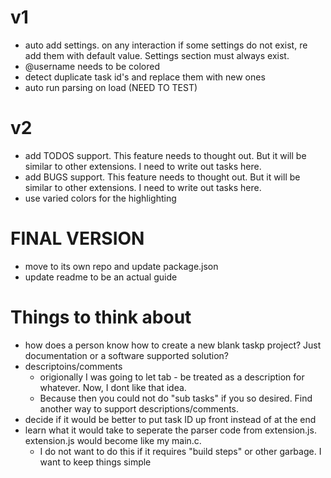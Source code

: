 # v1
- auto add settings. on any interaction if some settings do not exist, re add them with default value. Settings section must always exist.
- @username needs to be colored
- detect duplicate task id's and replace them with new ones
- auto run parsing on load (NEED TO TEST)

# v2
- add TODOS support. This feature needs to thought out. But it will be similar to other extensions. I need to write out tasks here.
- add BUGS support. This feature needs to thought out. But it will be similar to other extensions. I need to write out tasks here.
- use varied colors for the highlighting

# FINAL VERSION
- move to its own repo and update package.json
- update readme to be an actual guide

# Things to think about
- how does a person know how to create a new blank taskp project? Just documentation or a software supported solution?
- descriptoins/comments
    - origionally I was going to let tab - be treated as a description for whatever. Now, I dont like that idea.
    - Because then you could not do "sub tasks" if you so desired. Find another way to support descriptions/comments.
- decide if it would be better to put task ID up front instead of at the end
- learn what it would take to seperate the parser code from extension.js. extension.js would become like my main.c.
    - I do not want to do this if it requires "build steps" or other garbage. I want to keep things simple